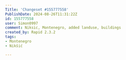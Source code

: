 ```yaml
---
Title: 'Changeset #155777558'
PublishDate: 2024-08-26T11:31:22Z
id: 155777558
user: Simon0997
comment: Niksic, Montenegro, added landuse, buildings
created_by: Rapid 2.3.2
tags:
- Montenegro
- Nikšić

---
```

